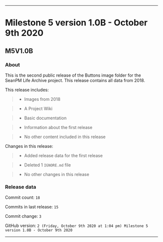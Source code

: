 
***

# Milestone 5 version 1.0B - October 9th 2020

## M5V1.0B

### About

This is the second public release of the Buttons image folder for the SeanPM Life Archive project. This release contains all data from 2018.

This release includes:

> * Images from 2018

> * A Project Wiki

> * Basic documentation

> * Information about the first release

> * No other content included in this release

Changes in this release:

> * Added release data for the first release

> * Deleted 1 `IGNORE.md` file

> * No other changes in this release

### Release data

Commit count: `18`

Commits in last release: `15`

Commit change: `3`

GitHub version: `2 (Friday, October 9th 2020 at 1:04 pm) Milestone 5 version 1.0B - October 9th 2020`

***
